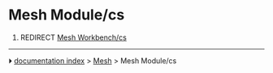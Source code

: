 # Mesh Module/cs
1.  REDIRECT [Mesh Workbench/cs](Mesh_Workbench/cs.md)



---
⏵ [documentation index](../README.md) > [Mesh](Mesh_Workbench.md) > Mesh Module/cs
